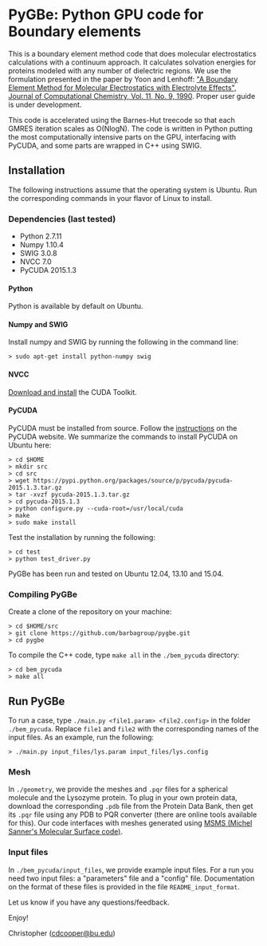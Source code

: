 # PyGBe: Python GPU code for Boundary elements

This is a boundary element method code that does molecular electrostatics 
calculations with a continuum approach. It calculates solvation energies for 
proteins modeled with any number of dielectric regions. We use the formulation 
presented in the paper by Yoon and Lenhoff: ["A Boundary Element Method for Molecular 
Electrostatics with Electrolyte Effects", Journal of Computational Chemistry, 
Vol. 11, No. 9, 1990](http://dx.doi.org/10.1002/jcc.540110911). Proper user guide is under development.

This code is accelerated using the Barnes-Hut treecode so that each GMRES 
iteration scales as O(NlogN).
The code is written in Python putting the most computationally intensive 
parts on the GPU, interfacing with PyCUDA, and some parts are wrapped in 
C++ using SWIG. 

## Installation

The following instructions assume that the operating system is Ubuntu. Run the 
corresponding commands in your flavor of Linux to install.

### Dependencies (last tested)
* Python 2.7.11
* Numpy 1.10.4
* SWIG 3.0.8
* NVCC 7.0 
* PyCUDA 2015.1.3

#### Python
Python is available by default on Ubuntu.

#### Numpy and SWIG

Install numpy and SWIG by running 
the following in the command line:

    > sudo apt-get install python-numpy swig

#### NVCC

[Download and install](https://developer.nvidia.com/cuda-downloads) the CUDA Toolkit.

#### PyCUDA

PyCUDA must be installed from source. Follow the [instructions](http://wiki.tiker.net/PyCuda/Installation) on the PyCUDA website.
We summarize the commands to install PyCUDA on Ubuntu here:

    > cd $HOME
    > mkdir src
    > cd src
    > wget https://pypi.python.org/packages/source/p/pycuda/pycuda-2015.1.3.tar.gz
    > tar -xvzf pycuda-2015.1.3.tar.gz
    > cd pycuda-2015.1.3
    > python configure.py --cuda-root=/usr/local/cuda
    > make
    > sudo make install

Test the installation by running the following:

    > cd test
    > python test_driver.py

PyGBe has been run and tested on Ubuntu 12.04, 13.10 and 15.04. 

### Compiling PyGBe

Create a clone of the repository on your machine:

    > cd $HOME/src
    > git clone https://github.com/barbagroup/pygbe.git
    > cd pygbe

To compile the C++ code, type `make all` in the `./bem_pycuda` directory:

    > cd bem_pycuda
    > make all

## Run PyGBe

To run a case, type `./main.py <file1.param> <file2.config>` in the folder `./bem_pycuda`. Replace `file1` and `file2` with the corresponding names of the input files. As an example, run the following:

    > ./main.py input_files/lys.param input_files/lys.config

### Mesh
In `./geometry`, we provide the meshes and `.pqr` files for a spherical molecule 
and the Lysozyme protein. To plug in your own protein data, download the 
corresponding `.pdb` file from the Protein Data Bank, then get its `.pqr` file 
using any PDB to PQR converter (there are online tools available for this). 
Our code interfaces with meshes generated using [MSMS (Michel Sanner's 
Molecular Surface code)](http://mgltools.scripps.edu/packages/MSMS).  

### Input files
In `./bem_pycuda/input_files`, we provide example input files. For a run 
you need two input files: a "parameters" file and a "config" file. 
Documentation on the format of these files is provided in the file 
`README_input_format`.

Let us know if you have any questions/feedback.

Enjoy!

Christopher (cdcooper@bu.edu)
